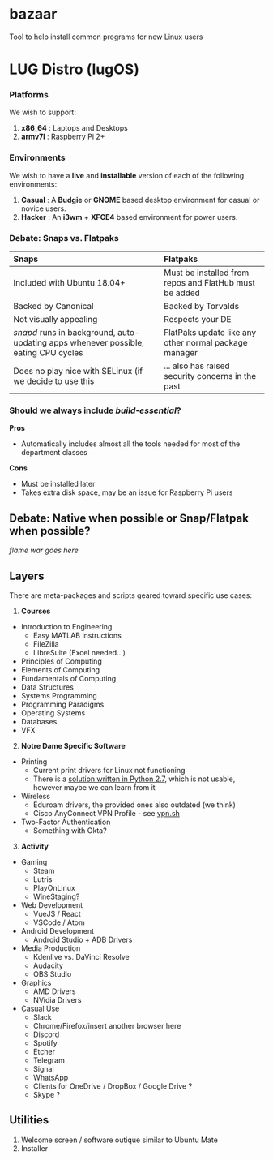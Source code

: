 # bazaar
Tool to help install common programs for new Linux users

# LUG Distro (lugOS)

### Platforms

We wish to support:

1. **x86_64** : Laptops and Desktops
2. **armv7l** : Raspberry Pi 2+

### Environments

We wish to have a **live** and **installable** version of each of the following environments:

1. **Casual** : A **Budgie** or **GNOME** based desktop environment for casual or novice users.
2. **Hacker** : An **i3wm** + **XFCE4** based environment for power users.


### Debate: Snaps vs. Flatpaks

| Snaps  | Flatpaks|
|:------|:------|
| Included with Ubuntu 18.04+ | Must be installed from repos and FlatHub must be added |
| Backed by Canonical | Backed by Torvalds | 
| Not visually appealing | Respects your DE |
| *snapd* runs in background, auto-updating apps whenever possible, eating CPU cycles | FlatPaks update like any other normal package manager |
| Does no play nice with SELinux (if we decide to use this | ... also has raised security concerns in the past |

### Should we always include *build-essential*?

**Pros**
- Automatically includes almost all the tools needed for most of the department classes

**Cons**
- Must be installed later
- Takes extra disk space, may be an issue for Raspberry Pi users

## Debate: Native when possible or Snap/Flatpak when possible?

*flame war goes here*

## Layers

There are meta-packages and scripts geared toward specific use cases:

1. **Courses**

* Introduction to Engineering
  * Easy MATLAB instructions
  * FileZilla
  * LibreSuite (Excel needed...)
* Principles of Computing
* Elements of Computing
* Fundamentals of Computing
* Data Structures
* Systems Programming
* Programming Paradigms
* Operating Systems
* Databases
* VFX

2. **Notre Dame Specific Software**

* Printing
  * Current print drivers for Linux not functioning
  * There is a [solution written in Python 2.7](https://github.com/junaidali/pharos-linux), which is not usable, however maybe we can learn from it 
* Wireless
  * Eduroam drivers, the provided ones also outdated (we think)
  * Cisco AnyConnect VPN Profile - see [vpn.sh](https://github.com/NDLUG/bazaar/blob/master/vpn.sh)
* Two-Factor Authentication
  * Something with Okta?
  
3. **Activity**
* Gaming
  * Steam
  * Lutris
  * PlayOnLinux
  * WineStaging?
* Web Development
  * VueJS / React
  * VSCode / Atom
* Android Development
  * Android Studio + ADB Drivers
* Media Production
  * Kdenlive vs. DaVinci Resolve
  * Audacity
  * OBS Studio
* Graphics
  * AMD Drivers
  * NVidia Drivers
* Casual Use
  * Slack
  * Chrome/Firefox/insert another browser here
  * Discord
  * Spotify
  * Etcher
  * Telegram
  * Signal
  * WhatsApp
  * Clients for OneDrive / DropBox / Google Drive ?
  * Skype ?
  
## Utilities

1. Welcome screen / software outique similar to Ubuntu Mate
2. Installer

